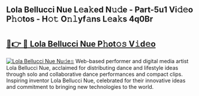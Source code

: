 ## Lola Bellucci Nue L𝚎a𝚔ed N𝚞𝚍e - Part-5u1 Vi𝚍𝚎o P𝚑𝚘tos - H𝚘𝚝 O𝚗𝚕yf𝚊ns L𝚎a𝚔s 4q0Br

# <h2><a href="http://kfe4fqh.oniu.top/?m=Lola+Bellucci+Nue">🔗👉 🔴 Lola Bellucci Nue P𝚑ot𝚘𝚜 V𝚒d𝚎o</a></h2>

[![Lola Bellucci Nue Nu𝚍e𝚜](https://i.imgur.com/0qMVB7G.gif)](http://kfe4fqh.oniu.top/?m=Lola+Bellucci+Nue)
Web-based performer and digital media artist Lola Bellucci Nue, acclaimed for distributing dance and lifestyle ideas through solo and collaborative dance performances and compact clips. Inspiring inventor Lola Bellucci Nue, celebrated for their innovative ideas and commitment to bringing new technologies to the world.  
